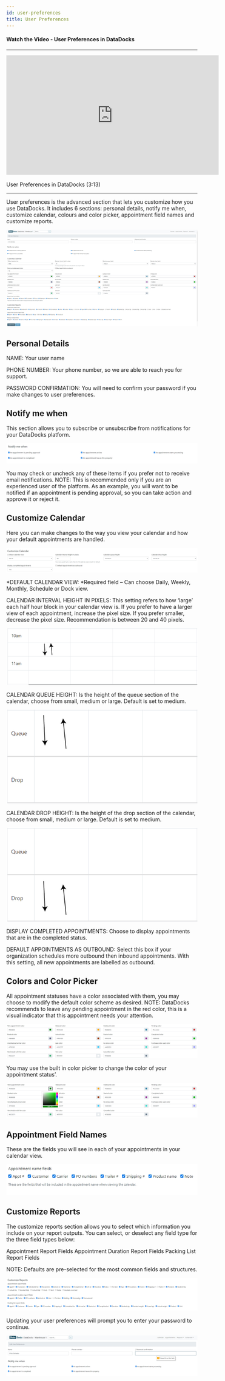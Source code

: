 ```yaml
---
id: user-preferences
title: User Preferences
---
```


#### Watch the Video - User Preferences in DataDocks

***
<p align="center"><iframe width="560" height="315" src="https://www.youtube.com/embed/Fp7vPzHno9I" frameborder="0" allow="accelerometer; autoplay; clipboard-write; encrypted-media; gyroscope; picture-in-picture" allowfullscreen></iframe></p>

User Preferences in DataDocks (3:13)
***

User preferences is the advanced section that lets you customize how you use DataDocks. It includes 6 sections: personal details, notify me when, customize calendar, colours and color picker, appointment field names and customize reports. 

![Main Screen](/img/docs/advanced/user-preferences/main.jpg)

## Personal Details

NAME: Your user name

PHONE NUMBER: Your phone number, so we are able to reach you for support.

PASSWORD CONFIRMATION: You will need to confirm your password if you make changes to user preferences.

## Notify me when

This section allows you to subscribe or unsubscribe from notifications for your DataDocks platform.

![Notify Me When](/img/docs/advanced/user-preferences/notify-me-when.jpg)

You may check or uncheck any of these items if you prefer not to receive email notifications. NOTE: This is recommended only if you are an experienced user of the platform. As an example, you will want to be notified if an appointment is pending approval, so you can take action and approve it or reject it. 

## Customize Calendar

Here you can make changes to the way you view your calendar and how your default appointments are handled. 

![Customize Calendar](/img/docs/advanced/user-preferences/customize-cal.jpg) 

*DEFAULT CALENDAR VIEW: *Required field – Can choose Daily, Weekly, Monthly, Schedule or Dock view. 

CALENDAR INTERVAL HEIGHT IN PIXELS: This setting refers to how ‘large’ each half hour block in your calendar view is. If you prefer to have a larger view of each appointment, increase the pixel size. If you prefer smaller, decrease the pixel size. Recommendation is between 20 and 40 pixels. 

![Calendar View Seperators](/img/docs/advanced/user-preferences/cal-view-seperators.jpg)

CALENDAR QUEUE HEIGHT: Is the height of the queue section of the calendar, choose from small, medium or large. Default is set to medium. 

![Queue Height](/img/docs/advanced/user-preferences/queue-height.jpg)

CALENDAR DROP HEIGHT: Is the height of the drop section of the calendar, choose from small, medium or large. Default is set to medium. 


![Drop Height](/img/docs/advanced/user-preferences/drop-height.jpg)


DISPLAY COMPLETED APPOINTMENTS: Choose to display appointments that are in the completed status. 

DEFAULT APPOINTMENTS AS OUTBOUND: Select this box if your organization schedules more outbound then inbound appointments. With this setting, all new appointments are labelled as outbound. 

## Colors and Color Picker

All appointment statuses have a color associated with them, you may choose to modify the default color scheme as desired. NOTE: DataDocks recommends to leave any pending appointment in the red color, this is a visual indicator that this appointment needs your attention. 

![Colors Available](/img/docs/advanced/user-preferences/colors.jpg)

You may use the built in color picker to change the color of your appointment status’. 

![Color Picker](/img/docs/advanced/user-preferences/color-picker.jpg)

## Appointment Field Names

These are the fields you will see in each of your appointments in your calendar view.
     
![Appointment Fields](/img/docs/advanced/user-preferences/appt-name-fields.jpg)

## Customize Reports

The customize reports section allows you to select which information you include on your report outputs. You can select, or deselect any field type for the three field types below:

Appointment Report Fields
Appointment Duration Report Fields
Packing List Report Fields

NOTE: Defaults are pre-selected for the most common fields and structures. 

![Customize Reports](/img/docs/advanced/user-preferences/customize-reports.jpg)

Updating your user preferences will prompt you to enter your password to continue. 

![Update Password](/img/docs/advanced/user-preferences/user-update-password.jpg)

 
